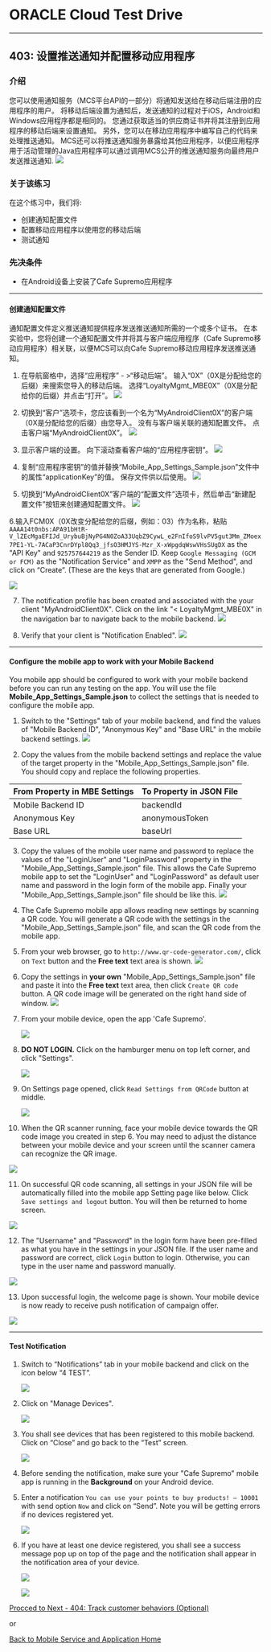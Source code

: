 # ORACLE Cloud Test Drive #
-----
## 403: 设置推送通知并配置移动应用程序 ##

### 介绍 ###
您可以使用通知服务（MCS平台API的一部分）将通知发送给在移动后端注册的应用程序的用户。 将移动后端设置为通知后，发送通知的过程对于iOS，Android和Windows应用程序都是相同的。 您通过获取适当的供应商证书并将其注册到应用程序的移动后端来设置通知。 另外，您可以在移动应用程序中编写自己的代码来处理推送通知。 MCS还可以将推送通知服务暴露给其他应用程序，以便应用程序 用于活动管理的Java应用程序可以通过调用MCS公开的推送通知服务向最终用户发送推送通知.
![](../common/images/mobile/mcsgs_dt_006_notifications.png)

### 关于该练习 ###
在这个练习中，我们将:
- 创建通知配置文件
- 配置移动应用程序以使用您的移动后端
- 测试通知

### 先决条件 ###
- 在Android设备上安装了Cafe Supremo应用程序

----
#### 创建通知配置文件 ####
通知配置文件定义推送通知提供程序发送推送通知所需的一个或多个证书。 在本实验中，您将创建一个通知配置文件并将其与客户端应用程序（Cafe Supremo移动应用程序）相关联，以便MCS可以向Cafe Supremo移动应用程序发送推送通知。

1. 在导航窗格中，选择“应用程序” - >“移动后端”。 输入“0X”（0X是分配给您的后缀）来搜索您导入的移动后端。 选择“LoyaltyMgmt_MBE0X”（0X是分配给你的后缀）并点击“打开”。
![](../common/images/mobile/403-Navigate_To_MBE.png)

2. 切换到“客户”选项卡，您应该看到一个名为“MyAndroidClient0X”的客户端（0X是分配给您的后缀）由您导入。 没有与客户端关联的通知配置文件。 点击客户端“MyAndroidClient0X”。
![](../common/images/mobile/403-Select_Client.png)

3. 显示客户端的设置。 向下滚动查看客户端的“应用程序密钥”。
![](../common/images/mobile/403-Client_Settings.png)

4. 复制“应用程序密钥”的值并替换“Mobile_App_Settings_Sample.json”文件中的属性“applicationKey”的值。 保存文件供以后使用。
![](../common/images/mobile/403-Copy_ApplicationKey_To_Json.png)

5. 切换到“MyAndroidClient0X”客户端的“配置文件”选项卡，然后单击“新建配置文件”按钮来创建通知配置文件。
![](../common/images/mobile/403-Begin_New_Profile.png)

6.输入FCM0X（0X改变分配给您的后缀，例如：03）作为名称，粘贴 `AAAA14t0nbs:APA91bHtR-V_lZEcMgaEFIJd_UrybuBjNyPG4N0ZoA33UqbZ9CywL_e2FnIfoS9lvPV5gut3Mm_ZMoex7PE1-YL-7ACaP3CnrDYpl8Qq3_jfsO3HMJYS-Mzr_X-xWpgdqWswVHsSUgDX` as the "API Key" and `925757644219` as the Sender ID. Keep `Google Messaging (GCM or FCM)` as the "Notification Service" and `XMPP` as the "Send Method", and click on “Create”. (These are the keys that are generated from Google.)

   ![](../common/images/mobile/403-Create_New_Profile.png)

7. The notification profile has been created and associated with the your client "MyAndroidClient0X". Click on the link "< LoyaltyMgmt_MBE0X" in the navigation bar to navigate back to the mobile backend.
![](../common/images/mobile/403-Profile_Navigate_Back.png)

8. Verify that your client is "Notification Enabled".
![](../common/images/mobile/403-Client_Notification_Enabled.png)


---
#### Configure the mobile app to work with your Mobile Backend ####
You mobile app should be configured to work with your mobile backend before you can run any testing on the app. You will use the file **Mobile_App_Settings_Sample.json** to collect the settings that is needed to configure the mobile app.

1. Switch to the "Settings" tab of your mobile backend, and find the values of "Mobile Backend ID", "Anonymous Key" and "Base URL" in the mobile backend settings.
![](../common/images/mobile/403-MBE_Settings.png)

2. Copy the values from the mobile backend settings and replace the value of the target property in the "Mobile_App_Settings_Sample.json" file.  You should copy and replace the following properties.

| From Property in MBE Settings | To Property in JSON File |
|-------------------------------|--------------------------|
| Mobile Backend ID             | backendId                |
| Anonymous Key                 | anonymousToken           |
| Base URL                      | baseUrl                  |

3. Copy the values of the mobile user name and password to replace the values of the "LoginUser" and "LoginPassword" property in the "Mobile_App_Settings_Sample.json" file.  This allows the Cafe Supremo mobile app to set the "LoginUser" and "LoginPassword" as default user name and password in the login form of the mobile app. Finally your "Mobile_App_Settings_Sample.json" file should be like this.
![](../common/images/mobile/403-Final_JSON.png)

4. The Cafe Supremo mobile app allows reading new settings by scanning a QR code. You will generate a QR code with the settings in the "Mobile_App_Settings_Sample.json" file, and scan the QR code from the mobile app. 

5. From your web browser, go to `http://www.qr-code-generator.com/`, click on `Text` button and the **Free text** text area is shown.
![](../common/images/mobile/01.qr.site.png)

6. Copy the settings in **your own** "Mobile_App_Settings_Sample.json" file and paste it into the **Free text** text area, then click `Create QR code` button. A QR code image will be generated on the right hand side of window.
![](../common/images/mobile/02.qr.result.png)

7. From your mobile device, open the app 'Cafe Supremo'.

   ![](../common/images/mobile/03.mobile.app.png)

8. **DO NOT LOGIN.**  Click on the hamburger menu on top left corner, and click "Settings".

   ![](../common/images/mobile/05.mobile.settings.png)

9. On Settings page opened, click `Read Settings from QRCode` button at middle.

   ![](../common/images/mobile/06.mobile.qr.png)

10. When the QR scanner running, face your mobile device towards the QR code image you created in step 6. You may need to adjust the distance between your mobile device and your screen until the scanner camera can recognize the QR image.

   ![](../common/images/mobile/07.mobile.cam.png)

11. On successful QR code scanning, all settings in your JSON file will be automatically filled into the mobile app Setting page like below. Click `Save settings and logout` button. You will then be returned to home screen.

   ![](../common/images/mobile/08.mobile.qr.result.png)

12. The "Username" and "Password" in the login form have been pre-filled as what you have in the settings in your JSON file. If the user name and password are correct, click `Login` button to login. Otherwise, you can type in the user name and password manually.

   ![](../common/images/mobile/09.mobile.login.png)

13. Upon successful login, the welcome page is shown. Your mobile device is now ready to receive push notification of campaign offer.

   ![](../common/images/mobile/10.mobile.welcome.png)

---
#### Test Notification ####
1. Switch to “Notifications” tab in your mobile backend and click on the icon below “4 TEST”.

   ![](../common/images/mobile/403-Navigate_To_Notification.png)

2. Click on "Manage Devices".

   ![](../common/images/mobile/403-Test_Manage_Devices.png)

3. You shall see devices that has been registered to this mobile backend. Click on “Close” and go back to the “Test” screen.

   ![](../common/images/mobile/403-Manage_Devices.png)

4. Before sending the notification, make sure your "Cafe Supremo" mobile app is running in the **Background** on your Android device.

5. Enter a notification `You can use your points to buy products! – 10001` with send option `Now` and click on “Send”. Note you will be getting errors if no devices registered yet.

   ![](../common/images/mobile/403-Notification_Test_Screen.png)

6. If you have at least one device registered, you shall see a success message pop up on top of the page and the notification shall appear in the notification area of your device.

   ![](../common/images/mobile/403-Notification_Sent.png)

   ![](../common/images/mobile/401-MobileApp_Notification_Result.png)


[Procced to Next - 404: Track customer behaviors (Optional)](404-MobileLab.md)

or

[Back to Mobile Service and Application Home](README.md)
